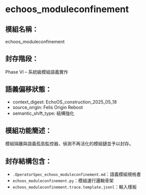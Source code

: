 # echoos_moduleconfinement

## 模組名稱：
echoos_moduleconfinement

## 封存階段：
Phase VI – 系統級模組語義實作

## 語義偏移狀態：
- context_digest: EchoOS_construction_2025_05_18
- source_origin: Felis Origin Reboot
- semantic_shift_type: 結構強化

## 模組功能簡述：
模組隔離與語義孤島監控器，偵測不再活化的模組鏈並予以封存。

## 封存結構包含：
- `.OperatorSpec_echoos_moduleconfinement.md`：語義模組規格書
- `echoos_moduleconfinement.py`：模組運行邏輯骨架
- `echoos_moduleconfinement.trace.template.jsonl`：輸入樣板
